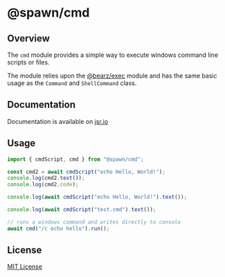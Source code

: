 # @spawn/cmd

## Overview

The `cmd` module provides a simple way to execute
windows command line scripts or files.

The module relies upon the [@bearz/exec][exec] module and
has the same basic usage as the `Command` and `ShellCommand` class.

## Documentation

Documentation is available on [jsr.io](https://jsr.io/@spawn/cmd/doc)

## Usage

```typescript
import { cmdScript, cmd } from "@spawn/cmd";

const cmd2 = await cmdScript("echo Hello, World!");
console.log(cmd2.text());
console.log(cmd2.code);

console.log(await cmdScript("echo Hello, World!").text());

console.log(await cmdScript("test.cmd").text()); 

// runs a windows command and writes directly to console
await cmd("/c echo hello").run();
```

## License

[MIT License](./LICENSE.md)

[exec]: https://jsr.io/@bearz/exec/doc